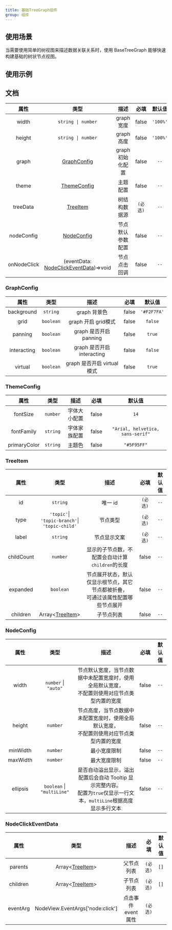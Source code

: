 ```yaml
---
title: 基础TreeGraph组件
group: 组件
---
```


## 使用场景

当需要使用简单的树视图来描述数据关联关系时，使用 BaseTreeGraph 能够快速构建基础的树状节点视图。

## 使用示例

<code src="./demos/basic/index.tsx"></code>
<code src="./demos/autoWidth/index.tsx"></code>
<code src="./demos/singleLineEllipsis/index.tsx"></code>
<code src="./demos/multiLineEllipsis/index.tsx"></code>

## 文档

|   属性   |                     类型                     |     描述      |   必填   |   默认值    |
|:------:|:------------------------------------------:|:-----------:|:------:|:--------:|
| width  |             `string \| number`             |  graph 宽度   | false  | `'100%'` |
| height |             `string \| number`             |  graph 高度   | false  | `'100%'` |
| graph  |        [GraphConfig](#GraphConfig)         | graph 初始化配置 | false  |   `--`   |
| theme  |        [ThemeConfig](#ThemeConfig)         |  主题配置 | false  |   `--`   |
| treeData  |           [TreeItem](#TreeItem)            |  树结构数据源 | `(必选)` |   `--`   |
| nodeConfig  |         [NodeConfig](#NodeConfig)          |  节点默认参数配置 | false  |   `--`   |
| onNodeClick  | (eventData: [NodeClickEventData](#NodeClickEventData))=>void |  节点点击回调 | false  |   `--`   |


### GraphConfig
|   属性   |      类型       |           描述           |  必填   |     默认值     |
|:------:|:-------------:|:----------------------:|:-----:|:-----------:|
| background  |   `string`    |       graph 背景色        | false | `'#F2F7FA'` |
| grid |   `boolean`   |    graph 开启 grid模式     | false |   `false`   |
| panning  |   `boolean`   |   graph 是否开启 panning   | false |   `true`    |
| interacting  | `boolean` | graph 是否开启 interacting | false |   `false`   |
| virtual  |  `boolean`   | graph 是否开启 virtual 模式  | false |   `true`    |


### ThemeConfig
|   属性   |      类型       |           描述           |  必填   |   默认值   |
|:------:|:-------------:|:----------------------:|:-----:|:-------:|
| fontSize  |   `number`    |      字体大小配置        | false |  `14`   |
| fontFamily |   `string`   |   字体家族配置     | false | `"Arial, helvetica, sans-serif"` |
| primaryColor  |   `string`   |   主题色   | false | `"#5F95FF"`  |


### TreeItem
|   属性   |                            类型                            |                   描述                    |    必填    |     默认值     |
|:------:|:--------------------------------------------------------:|:---------------------------------------:|:--------:|:-----------:|
| id  |                         `string`                         |                  唯一 id                  |  `(必选)`  |    `--`     |
| type | `'topic'`\|<br/> `'topic-branch'`\|<br/> `'topic-child'` |                  节点类型                   |  `(必选)`  |    `--`     |
| label  |                         `string`                         |                 节点显示文案                  |  `(必选)`  | `--` |
| childCount  |                         `number`                         |      显示的子节点数，不配置会自动计算`children`的长度      |  false   | `--` |
| expanded  |                        `boolean`                         | 节点展开状态，默认仅显示根节点，其它节点都被折叠，<br/>可通过该属性配置哪些节点展开 |  false   | `--` |
| children  |               Array<[TreeItem](#TreeItem)>               |                  子节点列表                  |  false   | `--` |


### NodeConfig
|   属性   |          类型          |                                   描述                                    |  必填   | 默认值  |
|:------:|:--------------------:|:-----------------------------------------------------------------------:|:-----:|:----:|
| width  | `number` \| `"auto"` |           节点默认宽度，当节点数据中未配置宽度时，使用全局默认宽度，<br/>不配置则使用对应节点类型内置的宽度           | false | `--` |
| height |       `number`       |            节点高度，当节点数据中未配置宽度时，使用全局默认宽度，<br/>不配置则使用对应节点类型内置的宽度            | false | `--` |
| minWidth  |       `number`       |                                 最小宽度限制                                  | false | `--` |
| maxWidth  |       `number`       |                                 最大宽度限制                                  | false | `--` |
| ellipsis  |    `boolean` \| `"multiLine"`     | 是否自动溢出显示，溢出配置后会自动 Tooltip 显示完整内容。<br/>配置为`true`仅显示一行文本，`multiLine`根据高度显示多行文本 | false | `--` |


### NodeClickEventData
|   属性   |                                 类型                                  |      描述       |  必填   | 默认值  |
|:------:|:-------------------------------------------------------------------:|:-------------:|:-----:|:----:|
| parents  |                    Array<[TreeItem](#TreeItem)>                     |     父节点列表     | `(必选)` | `[]` |
| children |                    Array<[TreeItem](#TreeItem)>                     |     子节点列表     | `(必选)` | `[]` |
| eventArg  |                  NodeView.EventArgs['node:click']                   | 点击事件 event 属性 | `(必选)` |  |

